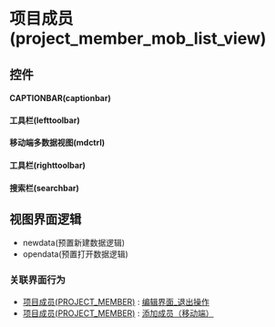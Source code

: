 # 项目成员(project_member_mob_list_view)  <!-- {docsify-ignore-all} -->



## 控件
#### CAPTIONBAR(captionbar)
#### 工具栏(lefttoolbar)
#### 移动端多数据视图(mdctrl)
#### 工具栏(righttoolbar)
#### 搜索栏(searchbar)

## 视图界面逻辑
  * newdata(预置新建数据逻辑)
  * opendata(预置打开数据逻辑)


### 关联界面行为
  * [项目成员(PROJECT_MEMBER)](module/ProjMgmt/project_member) : [编辑界面_退出操作](module/ProjMgmt/project_member#界面行为)
  * [项目成员(PROJECT_MEMBER)](module/ProjMgmt/project_member) : [添加成员（移动端）](module/ProjMgmt/project_member#界面行为)

<script>
 const { createApp } = Vue
  createApp({
    data() {
      return {

      }
    }
  }).use(ElementPlus).mount('#app')
</script>